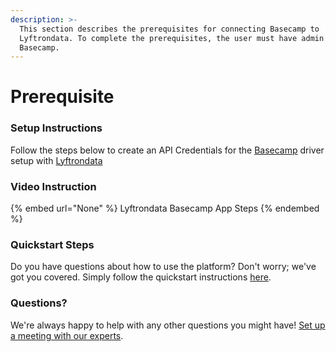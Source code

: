 ```yaml
---
description: >-
  This section describes the prerequisites for connecting Basecamp to
  Lyftrondata. To complete the prerequisites, the user must have admin access to
  Basecamp.
---
```


# Prerequisite

<mark style="color:blue;"></mark>

### Setup Instructions

Follow the steps below to create an API Credentials for the [Basecamp](None) driver setup with [Lyftrondata](https://www.lyftrondata.com)

### Video Instruction

{% embed url="None" %}
Lyftrondata Basecamp App Steps
{% endembed %}

### Quickstart Steps

Do you have questions about how to use the platform? Don't worry; we've got you covered. Simply follow the quickstart instructions [here](README.md).

### Questions? <a href="#questions" id="questions"></a>

We're always happy to help with any other questions you might have! [Set up a meeting with our experts](https://www.lyftrondata.com/book-a-meeting/).

